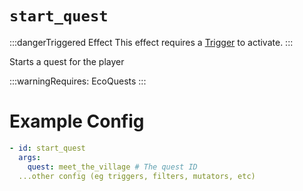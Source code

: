 # `start_quest`
:::dangerTriggered Effect
This effect requires a [Trigger](https://plugins.auxilor.io/effects/all-triggers) to activate.
:::

Starts a quest for the player

:::warningRequires:
EcoQuests
:::

# Example Config

```yaml
- id: start_quest
  args:
    quest: meet_the_village # The quest ID
  ...other config (eg triggers, filters, mutators, etc)
```
